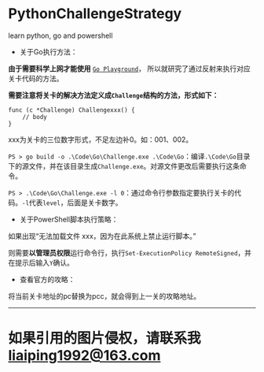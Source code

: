 # PythonChallengeStrategy
learn python, go and powershell

* 关于Go执行方法：

**由于需要科学上网才能使用** [`Go Playground`][1]， 所以就研究了通过反射来执行对应关卡代码的方法。

**需要注意将关卡的解决方法定义成`Challenge`结构的方法，形式如下：**

```
func (c *Challenge) Challengexxx() {
    // body
}
```

xxx为关卡的三位数字形式，不足左边补0。如：001、002。

`PS > go build -o .\Code\Go\Challenge.exe .\Code\Go`：编译`.\Code\Go`目录下的源文件，并在该目录生成`Challenge.exe`。对源文件更改后需要执行这条命令。

`PS > .\Code\Go\Challenge.exe -l 0`：通过命令行参数指定要执行关卡的代码。`-l`代表`level`，后面是关卡数字。

* 关于PowerShell脚本执行策略：

如果出现“无法加载文件 xxx，因为在此系统上禁止运行脚本。”

则需要**以管理员权限**运行命令行，执行`Set-ExecutionPolicy RemoteSigned`，并在提示后输入`Y`确认。

* 查看官方的攻略：

将当前关卡地址的pc替换为pcc，就会得到上一关的攻略地址。

---
# 如果引用的图片侵权，请联系我<liaiping1992@163.com>

[1]: https://play.golang.org/
